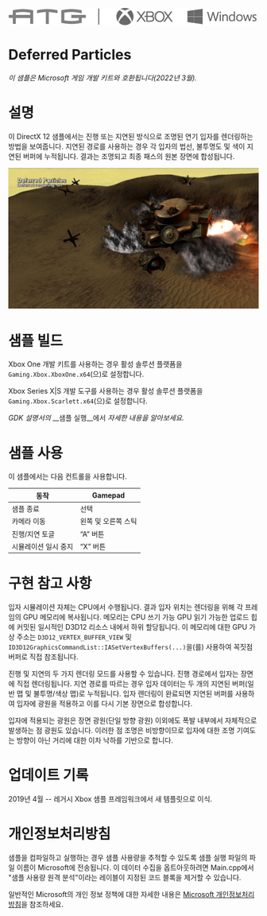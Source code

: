 ![](./media/image1.png)

# Deferred Particles

*이 샘플은 Microsoft 게임 개발 키트와 호환됩니다(2022년 3월).*

# 설명

이 DirectX 12 샘플에서는 진행 또는 지연된 방식으로 조명된 연기 입자를 렌더링하는 방법을 보여줍니다. 지연된 경로를 사용하는 경우 각 입자의 법선, 불투명도 및 색이 지연된 버퍼에 누적됩니다. 결과는 조명되고 최종 패스의 원본 장면에 합성됩니다.

![](./media/image2.jpeg)

# 샘플 빌드

Xbox One 개발 키트를 사용하는 경우 활성 솔루션 플랫폼을 `Gaming.Xbox.XboxOne.x64`(으)로 설정합니다.

Xbox Series X|S 개발 도구를 사용하는 경우 활성 솔루션 플랫폼을 `Gaming.Xbox.Scarlett.x64`(으)로 설정합니다.

*GDK 설명서의* __샘플 실행__에서 *자세한 내용을 알아보세요.*

# 샘플 사용

이 샘플에서는 다음 컨트롤을 사용합니다.

| 동작 | Gamepad |
|---|---|
| 샘플 종료 | 선택 |
| 카메라 이동 | 왼쪽 및 오른쪽 스틱 |
| 진행/지연 토글 | &ldquo;A&rdquo; 버튼 |
| 시뮬레이션 일시 중지 | &ldquo;X&rdquo; 버튼 |

# 구현 참고 사항

입자 시뮬레이션 자체는 CPU에서 수행됩니다. 결과 입자 위치는 렌더링을 위해 각 프레임의 GPU 메모리에 복사됩니다. 메모리는 CPU 쓰기 가능 GPU 읽기 가능한 업로드 힙에 커밋된 일시적인 D3D12 리소스 내에서 하위 할당됩니다. 이 메모리에 대한 GPU 가상 주소는 `D3D12_VERTEX_BUFFER_VIEW` 및 `ID3D12GraphicsCommandList::IASetVertexBuffers(...)`을(를) 사용하여 꼭짓점 버퍼로 직접 참조됩니다.

진행 및 지연의 두 가지 렌더링 모드를 사용할 수 있습니다. 진행 경로에서 입자는 장면에 직접 렌더링됩니다. 지연 경로를 따르는 경우 입자 데이터는 두 개의 지연된 버퍼(일반 맵 및 불투명/색상 맵)로 누적됩니다. 입자 렌더링이 완료되면 지연된 버퍼를 사용하여 입자에 광원을 적용하고 이를 다시 기본 장면으로 합성합니다.

입자에 적용되는 광원은 장면 광원(단일 방향 광원) 이외에도 폭발 내부에서 자체적으로 발생하는 점 광원도 있습니다. 이러한 점 조명은 비방향이므로 입자에 대한 조명 기여도는 방향이 아닌 거리에 대한 이차 낙하를 기반으로 합니다.

# 업데이트 기록

2019년 4월 -- 레거시 Xbox 샘플 프레임워크에서 새 템플릿으로 이식.

# 개인정보처리방침

샘플을 컴파일하고 실행하는 경우 샘플 사용량을 추적할 수 있도록 샘플 실행 파일의 파일 이름이 Microsoft에 전송됩니다. 이 데이터 수집을 옵트아웃하려면 Main.cpp에서 "샘플 사용량 원격 분석"이라는 레이블이 지정된 코드 블록을 제거할 수 있습니다.

일반적인 Microsoft의 개인 정보 정책에 대한 자세한 내용은 [Microsoft 개인정보처리방침](https://privacy.microsoft.com/en-us/privacystatement/)을 참조하세요.


